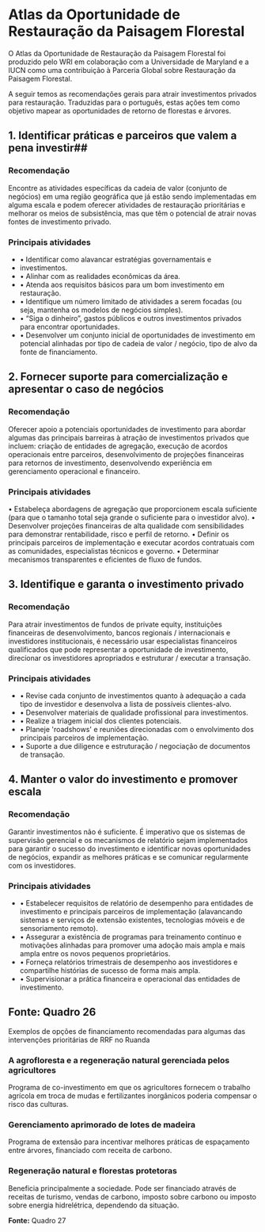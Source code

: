 <!-- TITLE: Mapeando Possibilidades Para A Volta Das Florestas -->
<!-- SUBTITLE: Anotações do estudo de Mapas de Possibilidades Para A Volta Das Florestas -->

# Atlas da Oportunidade de Restauração da Paisagem Florestal
O Atlas da Oportunidade de Restauração da Paisagem Florestal foi produzido pelo WRI em colaboração com a Universidade de Maryland e a IUCN como uma contribuição à Parceria Global sobre Restauração da Paisagem Florestal.

A seguir temos as recomendações gerais para atrair investimentos privados para restauração. Traduzidas para o português, estas ações tem como objetivo mapear as oportunidades de retorno de florestas e árvores.

## 1. Identificar práticas e parceiros que valem a pena investir## 
### Recomendação
Encontre as atividades específicas da cadeia de valor (conjunto de negócios) em uma região geográfica que já estão sendo implementadas em alguma escala e podem oferecer atividades de restauração prioritárias e melhorar os meios de subsistência, mas que têm o potencial de atrair novas fontes de investimento privado.


### Principais atividades
* • Identificar como alavancar estratégias governamentais e
* investimentos.
* • Alinhar com as realidades econômicas da área.
* • Atenda aos requisitos básicos para um bom investimento em restauração.
* • Identifique um número limitado de atividades a serem focadas (ou seja, mantenha os modelos de negócios simples).
* • “Siga o dinheiro”, gastos públicos e outros investimentos privados para encontrar oportunidades.
* • Desenvolver um conjunto inicial de oportunidades de investimento em potencial alinhadas por tipo de cadeia de valor / negócio, tipo de alvo da fonte de financiamento.

## 2. Fornecer suporte para comercialização e apresentar o caso de negócios

### Recomendação

Oferecer apoio a potenciais oportunidades de investimento para abordar algumas das principais barreiras à atração de investimentos privados que
incluem: criação de entidades de agregação, execução de acordos operacionais entre parceiros, desenvolvimento de projeções financeiras
para retornos de investimento, desenvolvendo experiência em gerenciamento operacional e financeiro.


### Principais atividades

• Estabeleça abordagens de agregação que proporcionem escala suficiente (para que o tamanho total seja grande o suficiente para o investidor alvo).
• Desenvolver projeções financeiras de alta qualidade com sensibilidades para demonstrar rentabilidade, risco e perfil de retorno.
• Definir os principais parceiros de implementação e executar acordos contratuais com as comunidades, especialistas técnicos e governo.
• Determinar mecanismos transparentes e eficientes de fluxo de fundos.

## 3. Identifique e garanta o investimento privado

### Recomendação

Para atrair investimentos de fundos de private equity, instituições financeiras de desenvolvimento, bancos regionais / internacionais e investidores institucionais, é necessário usar especialistas financeiros qualificados que
pode representar a oportunidade de investimento, direcionar os investidores apropriados e estruturar / executar a transação.

### Principais atividades

* • Revise cada conjunto de investimentos quanto à adequação a cada tipo de investidor e desenvolva a lista de possíveis clientes-alvo.
* • Desenvolver materiais de qualidade profissional para investimentos.
* • Realize a triagem inicial dos clientes potenciais.
* • Planeje 'roadshows' e reuniões direcionadas com o envolvimento dos principais parceiros de implementação.
* • Suporte a due diligence e estruturação / negociação de documentos de transação.

## 4. Manter o valor do investimento e promover escala

### Recomendação

Garantir investimentos não é suficiente. É imperativo que os sistemas de supervisão gerencial e os mecanismos de relatório sejam implementados
para garantir o sucesso do investimento e identificar novas oportunidades de negócios, expandir as melhores práticas e se comunicar regularmente com os investidores.

### Principais atividades

* • Estabelecer requisitos de relatório de desempenho para entidades de investimento e principais parceiros de implementação (alavancando sistemas e serviços de extensão existentes, tecnologias móveis e de sensoriamento remoto).
* • Assegurar a existência de programas para treinamento contínuo e motivações alinhadas para promover uma adoção mais ampla e mais ampla entre os novos pequenos proprietários.
* • Forneça relatórios trimestrais de desempenho aos investidores e compartilhe histórias de sucesso de forma mais ampla.
* • Supervisionar a prática financeira e operacional das entidades de investimento.

**Fonte:** Quadro 26
----

Exemplos de opções de financiamento recomendadas para algumas das intervenções prioritárias de RRF no Ruanda

### A agrofloresta e a regeneração natural gerenciada pelos agricultores

Programa de co-investimento em que os agricultores fornecem
o trabalho agrícola em troca de mudas e fertilizantes inorgânicos poderia compensar o risco das culturas.

### Gerenciamento aprimorado de lotes de madeira

Programa de extensão para incentivar melhores práticas de espaçamento entre árvores, financiado com receita de carbono.

### Regeneração natural e florestas protetoras

Beneficia principalmente a sociedade. Pode ser financiado através de receitas de turismo, vendas de carbono, imposto sobre carbono ou imposto sobre energia hidrelétrica, dependendo da situação.

**Fonte:** Quadro 27